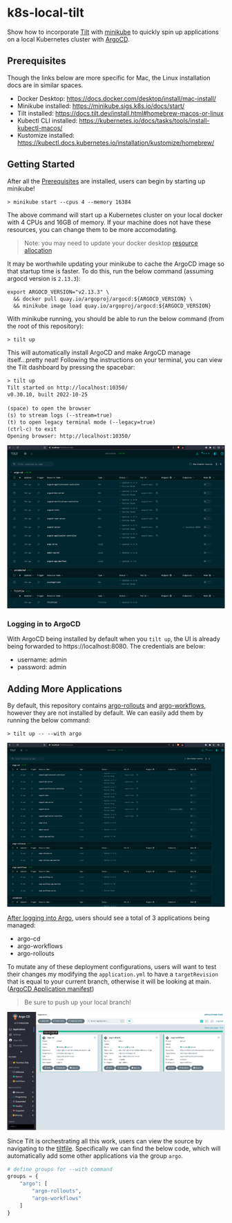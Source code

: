 # k8s-local-tilt
Show how to incorporate [Tilt](https://tilt.dev/) with [minikube](https://minikube.sigs.k8s.io/docs/) to quickly spin up applications on a local Kubernetes cluster with [ArgoCD](https://argo-cd.readthedocs.io/en/stable/). 

## Prerequisites 
Though the links below are more specific for Mac, the Linux installation docs are in similar spaces.
* Docker Desktop: https://docs.docker.com/desktop/install/mac-install/
* Minikube installed: https://minikube.sigs.k8s.io/docs/start/
* Tilt installed: https://docs.tilt.dev/install.html#homebrew-macos-or-linux
* Kubectl CLI installed: https://kubernetes.io/docs/tasks/tools/install-kubectl-macos/
* Kustomize installed: https://kubectl.docs.kubernetes.io/installation/kustomize/homebrew/

## Getting Started
After all the [Prerequisites](#prerequisites) are installed, users can begin by starting up minikube!
```
> minikube start --cpus 4 --memory 16384
```
The above command will start up a Kubernetes cluster on your local docker with 4 CPUs and 16GB of memory. If your machine does not have these resources, you can change them to be more accomodating.
> Note: you may need to update your docker desktop [resource allocation](https://docs.docker.com/desktop/settings/mac/#resources)

It may be worthwhile updating your minikube to cache the ArgoCD image so that startup time is faster. To do this, run the below command (assuming argocd version is `2.13.3`):
```
export ARGOCD_VERSION="v2.13.3" \
  && docker pull quay.io/argoproj/argocd:${ARGOCD_VERSION} \
  && minikube image load quay.io/argoproj/argocd:${ARGOCD_VERSION}
```

With minikube running, you should be able to run the below command (from the root of this repository):
```
> tilt up
```
This will automatically install ArgoCD and make ArgoCD manage itself...pretty neat! Following the instructions on your terminal, you can view the Tilt dashboard by pressing the spacebar:
```
> tilt up
Tilt started on http://localhost:10350/
v0.30.10, built 2022-10-25

(space) to open the browser
(s) to stream logs (--stream=true)
(t) to open legacy terminal mode (--legacy=true)
(ctrl-c) to exit
Opening browser: http://localhost:10350/
```
![](.bin/tilt-up-default.png?raw=true)

### Logging in to ArgoCD
With ArgoCD being installed by default when you `tilt up`, the UI is already being forwarded to https://localhost:8080. The credentials are below:
* username: admin
* password: admin

## Adding More Applications
By default, this repository contains [argo-rollouts](https://argoproj.github.io/argo-rollouts/) and [argo-workflows](https://argoproj.github.io/argo-workflows/), however they are not installed by default. We can easily add them by running the below command:
```
> tilt up -- --with argo
```
![](.bin/tilt-up-argo.png?raw=true)

[After logging into Argo](#logging-in-to-argocd), users should see a total of 3 applications being managed:
* argo-cd
* argo-workflows
* argo-rollouts

To mutate any of these deployment configurations, users will want to test their changes my modifying the `application.yml` to have a `targetRevision` that is equal to your current branch, otherwise it will be looking at main. ([ArgoCD Application manifest](argo-cd/local/minikube/application.yml))
> Be sure to push up your local branch!

![](.bin/argo-auth-landing.png?raw=true)


Since Tilt is orchestrating all this work, users can view the source by navigating to the [tiltfile](Tiltfile). Specifically we can find the below code, which will automatically add some other applications via the group `argo`.
```python
# define groups for --with command
groups = {
    "argo": [
        "argo-rollouts",
        "argo-workflows"
    ]
}
```

